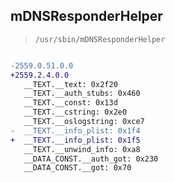## mDNSResponderHelper

> `/usr/sbin/mDNSResponderHelper`

```diff

-2559.0.51.0.0
+2559.2.4.0.0
   __TEXT.__text: 0x2f20
   __TEXT.__auth_stubs: 0x460
   __TEXT.__const: 0x13d
   __TEXT.__cstring: 0x2e0
   __TEXT.__oslogstring: 0xce7
-  __TEXT.__info_plist: 0x1f4
+  __TEXT.__info_plist: 0x1f5
   __TEXT.__unwind_info: 0xa8
   __DATA_CONST.__auth_got: 0x230
   __DATA_CONST.__got: 0x70

```

